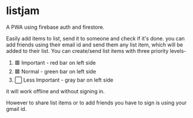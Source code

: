 # listjam
A PWA using firebase auth and firestore.

Easily add items to list, send it to someone and check if it's done.
you can add friends using their email id and send them any list item, which will be added
to their list. You can create/send list items with three priority levels-

 1. 🟥 Important - red bar on left side 
 2. 🟩 Normal - green bar on left side
 3. ⬜ Less Important - gray bar on left side

it will work offline and without signing in.

However to share list items or to add friends you have to sign is using your gmail id.
